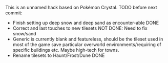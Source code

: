 This is an unnamed hack based on Pokémon Crystal.
TODO before next commit:
* Finish setting up deep snow and deep sand as encounter-able DONE
* Correct and last touches to new tilesets NOT DONE: Need to fix snow/sand
* Generic is currently blank and featureless, should be the tileset used in most of the game save particular overworld environments/requiring of specific buildings etc. Maybe high-tech for towns.
* Rename tilesets to Haunt/Frost/Dune DONE
 
